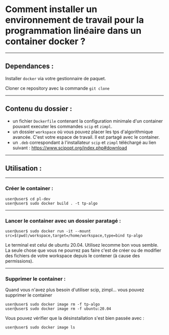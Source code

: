 # Comment installer un environnement de travail pour la programmation linéaire dans un container docker ?

---

## Dependances :

Installer `docker` via votre gestionnaire de paquet.

Cloner ce repository avec la commande `git clone`

---

## Contenu du dossier :
- un fichier `Dockerfile` contenant la configuration minimale d'un container pouvant executer les commandes `scip` et `zimpl`.
- un dossier `workspace` où vous pouvez placer les tps d'algorithmique avancée. C'est votre espace de travail. Il est partagé avec le container. 
- un `.deb` correspondant à l'installateur `scip` et `zimpl` téléchargé au lien suivant : https://www.scipopt.org/index.php#download

---

## Utilisation :

---

### Créer le container :
```
user@user$ cd pl-dev
user@user$ sudo docker build . -t tp-algo
```
---

### Lancer le container avec un dossier paratagé :
```
user@user$ sudo docker run -it --mount src=$(pwd)/workspace,target=/home/workspace,type=bind tp-algo
```
Le terminal est celui de ubuntu 20.04. Utilisez lecomme bon vous semble.
La seule chose que vous ne pourrez pas faire c'est de créer ou de modifier 
des fichiers de votre workspace depuis le contener (à cause des permissions).

---

### Supprimer le container :

Quand vous n'avez plus besoin d'utiliser scip, zimpl...
vous pouvez supprimer le container
```
user@user$ sudo docker image rm -f tp-algo
user@user$ sudo docker image rm -f ubuntu:20.04
```
Vous pouvez vérifier que la désinstallation s'est bien passée avec :
```sh
user@user$ sudo docker image ls
```
